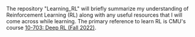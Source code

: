 The repository "Learning_RL" will briefly summarize my understanding of Reinforcement Learning (RL) along with any useful resources that I will come across while learning. The primary reference to learn RL is CMU's course [10-703: Deep RL (Fall 2022)](https://cmudeeprl.github.io/703website_f22/).
